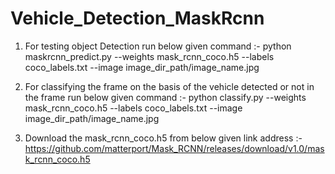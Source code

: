 # Vehicle_Detection_MaskRcnn

1) For testing object Detection run below given command :-
python maskrcnn_predict.py --weights mask_rcnn_coco.h5 --labels coco_labels.txt --image image_dir_path/image_name.jpg

2) For classifying the frame on the basis of the vehicle detected or not in the frame run below given command :-
python classify.py --weights mask_rcnn_coco.h5 --labels coco_labels.txt --image image_dir_path/image_name.jpg

3) Download the mask_rcnn_coco.h5 from below given link address :-
https://github.com/matterport/Mask_RCNN/releases/download/v1.0/mask_rcnn_coco.h5
